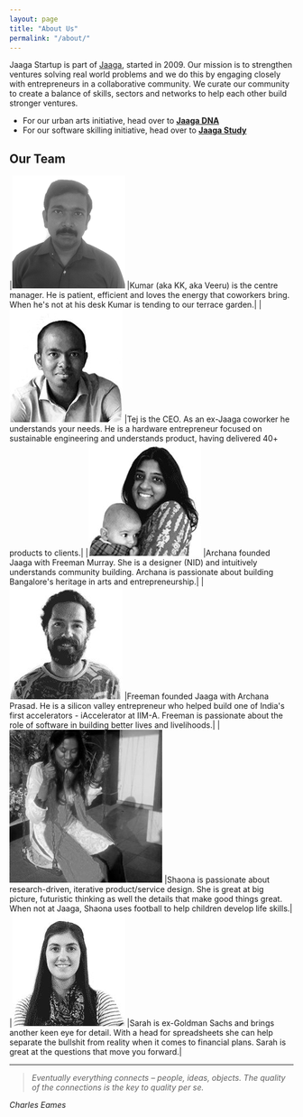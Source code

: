 ```yaml
---
layout: page
title: "About Us"
permalink: "/about/"
---
```


Jaaga Startup is part of [Jaaga](http://jaaga.in), started in 2009. Our mission is to strengthen ventures solving real world problems and we do this by engaging closely with entrepreneurs in a collaborative community. We curate our community to create a balance of skills, sectors and networks to help each other build stronger ventures.

- For our urban arts initiative, head over to [**Jaaga DNA**](http://jaaga.in/dna)
- For our software skilling initiative, head over to [**Jaaga Study**](http://jaaga.in/study)

## Our Team


|![Kumar][kumar]  |Kumar (aka KK, aka Veeru) is the centre manager. He is patient, efficient and loves the energy that coworkers bring. When he's not at his desk Kumar is tending to our terrace garden.|
|![Tej][tej]  |Tej is the CEO. As an ex-Jaaga coworker he understands your needs. He is a hardware entrepreneur focused on sustainable engineering and understands product, having delivered 40+ products to clients.|
|![Archana][archana]  |Archana founded Jaaga with Freeman Murray. She is a designer (NID) and intuitively understands community building. Archana is passionate about building Bangalore's heritage in arts and entrepreneurship.|
|![Freeman][freeman]  |Freeman founded Jaaga with Archana Prasad. He is a silicon valley entrepreneur who helped build one of India's first accelerators - iAccelerator at IIM-A. Freeman is passionate about the role of software in building better lives and livelihoods.|
|![Shaona][shaona]  |Shaona is passionate about research-driven, iterative product/service design. She is great at big picture, futuristic thinking as well the details that make good things great. When not at Jaaga, Shaona uses football to help children develop life skills.|
|![Sarah][sarah]  |Sarah is ex-Goldman Sachs and brings another keen eye for detail. With a head for spreadsheets she can help separate the bullshit from reality when it comes to financial plans. Sarah is great at the questions that move you forward.|

[kumar]: /public/kumar.png "Kupendra Kumar"
[tej]: /public/tej.jpg "Tej Pochiraju"
[archana]: /public/archana.jpg "Archana Prasad"
[freeman]: /public/freeman.jpg "Freeman Murray"
[shaona]: /public/shaona.jpg "Shaona Sen"
[sarah]: /public/sarah.jpg "Sarah Donnelly-Patel"

- - -

>_Eventually everything connects – people, ideas, objects. The quality of the connections is the key to quality per se._

<cite>Charles Eames</cite>